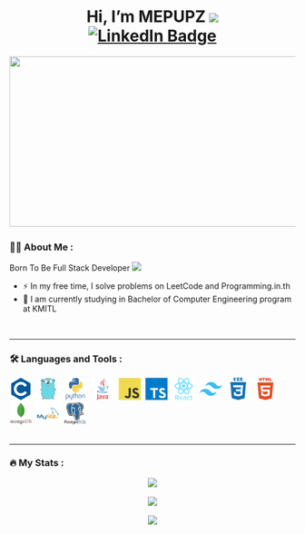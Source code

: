 <link rel="stylesheet" href="devicon.min.css">

<!-- <p align="center">Hi, I’m MEPUPZ</p></br/>
<p align="center">👀 🅱 &nbsp;&nbsp;🅾 &nbsp;&nbsp;🆁 &nbsp;&nbsp;🅽 &nbsp;&nbsp;🆃 &nbsp;&nbsp;🅾 &nbsp;&nbsp;🅱 &nbsp;&nbsp;🅴</p></br/>
<p align="center">🅵🆄🅻🅻 &nbsp; 🆂🆃🅰🅲🅺 &nbsp; 🅳🅴🆅🅴🅻🅾🅿🅴🆁</p></br/>
<p align="center">🆆🅴🅱 &nbsp; 🅰🅽🅳 &nbsp; 🅰🅿🅿🅻🅸🅲🅰🆃🅸🅾🅽 &nbsp; 🅳🅴🆅🅴🅻🅾🅿🅼🅴🅽🆃</p></br/> -->
<!-- <p align="center">I’m looking to collaborate on 🆆 &nbsp; 🅾 &nbsp; 🅽 &nbsp; 🅶 &nbsp; 🅽 &nbsp; 🅰 &nbsp; 🅸</p></br/> -->

<!-- <a href="www.linkedin.com/in/mepupzzx" target="_blank">
  <img src="https://img.shields.io/badge/LinkedIn-blue?logo=linkedin&logoColor=white" />
 </a>
 <br/> -->

<h1 align="center">
  Hi, I’m MEPUPZ
  <img src="https://media.giphy.com/media/hvRJCLFzcasrR4ia7z/giphy.gif" width="30px"/>
  
  <div id="badges" align="center">
    <a href="www.linkedin.com/in/mepupzzx" target="_blank">
      <img src="https://img.shields.io/badge/LinkedIn-blue?style=for-the-badge&logo=linkedin&logoColor=white" alt="LinkedIn Badge"/>
    </a>
    <!--  <img src="https://img.shields.io/badge/YouTube-red?style=for-the-badge&logo=youtube&logoColor=white" alt="Youtube Badge"/>
    <img src="https://img.shields.io/badge/Twitter-blue?style=for-the-badge&logo=twitter&logoColor=white" alt="Twitter Badge"/> -->
</div>
</h1>

<div align="center">
  <img src="https://media.giphy.com/media/dWesBcTLavkZuG35MI/giphy.gif" width="600" height="300"/>
</div>

### :woman_technologist: About Me :

Born To Be Full Stack Developer <img src="https://media.giphy.com/media/WUlplcMpOCEmTGBtBW/giphy.gif" width="30">

<!-- - :telescope: I’m working as a Software Engineer and contributing to frontend and backend for building web applications.

- :seedling: Exploring Technical Content Writing. -->

- :zap: In my free time, I solve problems on LeetCode and Programming.in.th
- 🏫 I am currently studying in Bachelor of Computer Engineering program at KMITL

<br />

---
### :hammer_and_wrench: Languages and Tools :
<div>
  <img src="https://github.com/devicons/devicon/blob/master/icons/c/c-plain.svg" title="Java" alt="Java" width="40" height="40"/>&nbsp;
  <img src="https://github.com/devicons/devicon/blob/master/icons/go/go-original.svg" title="GO" alt="GO" width="40" height="40"/>&nbsp;
  <img src="https://github.com/devicons/devicon/blob/master/icons/python/python-original-wordmark.svg" title="GO" alt="GO" width="40" height="40"/>&nbsp;
  <img src="https://github.com/devicons/devicon/blob/master/icons/java/java-original-wordmark.svg" title="Css" alt="CSS" width="40" height="40"/>&nbsp;
  <img src="https://github.com/devicons/devicon/blob/master/icons/javascript/javascript-original.svg" title="Css" alt="CSS" width="40" height="40"/>&nbsp;
  <img src="https://github.com/devicons/devicon/blob/master/icons/typescript/typescript-original.svg" title="Java" alt="Java" width="40" height="40"/>&nbsp;
  <img src="https://github.com/devicons/devicon/blob/master/icons/react/react-original-wordmark.svg" title="Css" alt="CSS" width="40" height="40"/>&nbsp;
  <img src="https://github.com/devicons/devicon/blob/master/icons/tailwindcss/tailwindcss-plain.svg" title="GO" alt="GO" width="40" height="40"/>&nbsp;
  <img src="https://github.com/devicons/devicon/blob/master/icons/css3/css3-plain-wordmark.svg" title="Css" alt="CSS" width="40" height="40"/>&nbsp;
  <img src="https://github.com/devicons/devicon/blob/master/icons/html5/html5-plain-wordmark.svg" title="Css" alt="CSS" width="40" height="40"/>&nbsp;
  <img src="https://github.com/devicons/devicon/blob/master/icons/mongodb/mongodb-original-wordmark.svg" title="Css" alt="CSS" width="40" height="40"/>&nbsp;
  <img src="https://github.com/devicons/devicon/blob/master/icons/mysql/mysql-original-wordmark.svg" title="Css" alt="CSS" width="40" height="40"/>&nbsp;
  <img src="https://github.com/devicons/devicon/blob/master/icons/postgresql/postgresql-original-wordmark.svg" title="Css" alt="CSS" width="40" height="40"/>&nbsp;
</div>

<br />

<!-- [![Top Langs](https://github-readme-stats.vercel.app/api/top-langs/?username=Pupppppxz)](https://github.com/anuraghazra/github-readme-stats) -->

---
### :fire: My Stats :

<p align="center" >  
  <a href="https://github.com/anuraghazra/github-readme-stats"> 
    <img  src="https://github-readme-stats.vercel.app/api?username=Pupppppxz&layout=compact&theme=radical&hide=scss,less&card_width=500"/>
  </a>
</p>

<p align="center" >  
  <a href="ttps://github.com/anuraghazra/github-readme-stats"> 
    <img  src="https://github-readme-stats.vercel.app/api/top-langs/?username=Pupppppxz&layout=compact&theme=radical&hide=scss,less,powershell&card_width=450&langs_count=7"/>
  </a>
</p>

<!-- [![GitHub Streak](http://github-readme-streak-stats.herokuapp.com?user=Pupppppxz&theme=dark&background=000000)](https://git.io/streak-stats) -->
<!-- [![Top Langs](https://github-readme-stats.vercel.app/api/top-langs/?username=Pupppppxz&layout=compact&theme=vision-friendly-dark)](https://github.com/anuraghazra/github-readme-stats) -->

<!-- ![Snake animation](https://github.com/thepiyushmalhotra/thepiyushmalhotra/blob/output/github-contribution-grid-snake.svg) -->

<p align="center" >  
<!--   <a href="ttps://github.com/anuraghazra/github-readme-stats">  -->
    <img  src="https://github.com/thepiyushmalhotra/thepiyushmalhotra/blob/output/github-contribution-grid-snake.svg"/>
<!--   </a> -->
</p>
  <!---
Pupppppxz/Pupppppxz is a ✨ special ✨ repository because its `README.md` (this file) appears on your GitHub profile.
You can click the Preview link to take a look at your changes.
--->

